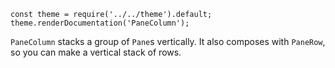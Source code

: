 ```
const theme = require('../../theme').default;
theme.renderDocumentation('PaneColumn');
```

`PaneColumn` stacks a group of `Pane`s vertically. It also composes with `PaneRow`, so you can make a vertical stack of rows.
